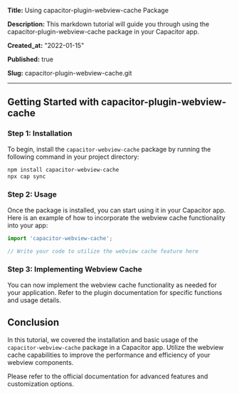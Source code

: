 **Title:** Using capacitor-plugin-webview-cache Package

**Description:** This markdown tutorial will guide you through using the capacitor-plugin-webview-cache package in your Capacitor app.

**Created_at:** "2022-01-15"

**Published:** true

**Slug:** capacitor-plugin-webview-cache.git

---

## Getting Started with capacitor-plugin-webview-cache

### Step 1: Installation

To begin, install the `capacitor-webview-cache` package by running the following command in your project directory:

```bash
npm install capacitor-webview-cache
npx cap sync
```

### Step 2: Usage

Once the package is installed, you can start using it in your Capacitor app. Here is an example of how to incorporate the webview cache functionality into your app:

```typescript
import 'capacitor-webview-cache';

// Write your code to utilize the webview cache feature here
```

### Step 3: Implementing Webview Cache

You can now implement the webview cache functionality as needed for your application. Refer to the plugin documentation for specific functions and usage details.

## Conclusion

In this tutorial, we covered the installation and basic usage of the `capacitor-webview-cache` package in a Capacitor app. Utilize the webview cache capabilities to improve the performance and efficiency of your webview components.

Please refer to the official documentation for advanced features and customization options.